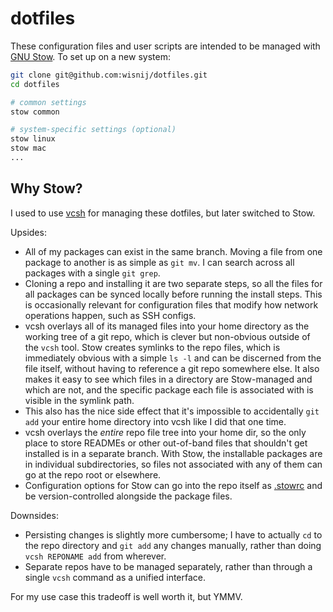 # dotfiles

These configuration files and user scripts are intended to be managed with
[GNU Stow](https://www.gnu.org/software/stow/).  To set up on a new system:

```bash
git clone git@github.com:wisnij/dotfiles.git
cd dotfiles

# common settings
stow common

# system-specific settings (optional)
stow linux
stow mac
...
```

## Why Stow?

I used to use [vcsh](https://github.com/RichiH/vcsh) for managing these
dotfiles, but later switched to Stow.

Upsides:

- All of my packages can exist in the same branch.  Moving a file from one
  package to another is as simple as `git mv`.  I can search across all packages
  with a single `git grep`.
- Cloning a repo and installing it are two separate steps, so all the files for
  all packages can be synced locally before running the install steps.  This is
  occasionally relevant for configuration files that modify how network
  operations happen, such as SSH configs.
- vcsh overlays all of its managed files into your home directory as the working
  tree of a git repo, which is clever but non-obvious outside of the `vcsh`
  tool.  Stow creates symlinks to the repo files, which is immediately obvious
  with a simple `ls -l` and can be discerned from the file itself, without
  having to reference a git repo somewhere else.  It also makes it easy to see
  which files in a directory are Stow-managed and which are not, and the
  specific package each file is associated with is visible in the symlink path.
- This also has the nice side effect that it's impossible to accidentally `git
  add` your entire home directory into vcsh like I did that one time.
- vcsh overlays the _entire_ repo file tree into your home dir, so the only
  place to store READMEs or other out-of-band files that shouldn't get installed
  is in a separate branch.  With Stow, the installable packages are in
  individual subdirectories, so files not associated with any of them can go at
  the repo root or elsewhere.
- Configuration options for Stow can go into the repo itself as
  [.stowrc](.stowrc) and be version-controlled alongside the package files.

Downsides:

- Persisting changes is slightly more cumbersome; I have to actually `cd` to the
  repo directory and `git add` any changes manually, rather than doing `vcsh
  REPONAME add` from wherever.
- Separate repos have to be managed separately, rather than through a single
  `vcsh` command as a unified interface.

For my use case this tradeoff is well worth it, but YMMV.
